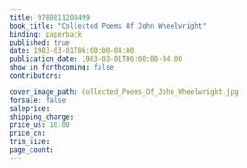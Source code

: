```yaml
---
title: 9780811208499
book_title: "Collected Poems Of John Wheelwright"
binding: paperback
published: true
date: 1983-03-01T06:00:00-04:00
publication_date: 1983-03-01T06:00:00-04:00
show_in_forthcoming: false
contributors:

cover_image_path: Collected_Poems_Of_John_Wheelwright.jpg
forsale: false
saleprice:
shipping_charge:
price_us: 10.00
price_cn:
trim_size:
page_count:
---
```


